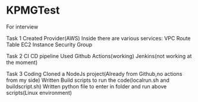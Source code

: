 # KPMGTest
For interview

Task 1
Created Provider(AWS)
Inside there are various services:
VPC
Route Table
EC2 Instance
Security Group

Task 2
CI CD pipeline
Used Github Actions(working)
Jenkins(not working at the moment)

Task 3
Coding
Cloned a NodeJs project(Already from Github,no actions from my side)
Written Build scripts to run the code(localrun.sh and buildscript.sh)
Written python file to enter in folder and run above scripts(Linux environment)
